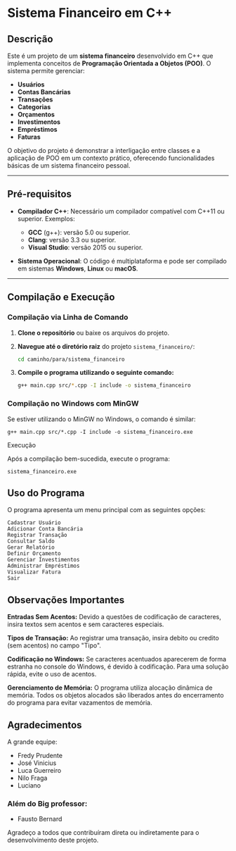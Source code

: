 # Sistema Financeiro em C++

## Descrição

Este é um projeto de um **sistema financeiro** desenvolvido em C++ que implementa conceitos de **Programação Orientada a Objetos (POO)**. O sistema permite gerenciar:

- **Usuários**
- **Contas Bancárias**
- **Transações**
- **Categorias**
- **Orçamentos**
- **Investimentos**
- **Empréstimos**
- **Faturas**

O objetivo do projeto é demonstrar a interligação entre classes e a aplicação de POO em um contexto prático, oferecendo funcionalidades básicas de um sistema financeiro pessoal.

---

## Pré-requisitos

- **Compilador C++**: Necessário um compilador compatível com C++11 ou superior. Exemplos:
  - **GCC** (g++): versão 5.0 ou superior.
  - **Clang**: versão 3.3 ou superior.
  - **Visual Studio**: versão 2015 ou superior.

- **Sistema Operacional**: O código é multiplataforma e pode ser compilado em sistemas **Windows**, **Linux** ou **macOS**.

---

## Compilação e Execução

### Compilação via Linha de Comando

1. **Clone o repositório** ou baixe os arquivos do projeto.

2. **Navegue até o diretório raiz** do projeto `sistema_financeiro/`:

   ```bash
   cd caminho/para/sistema_financeiro
3. **Compile o programa utilizando o seguinte comando:**
    ```bash
    g++ main.cpp src/*.cpp -I include -o sistema_financeiro
    ```

### Compilação no Windows com MinGW

Se estiver utilizando o MinGW no Windows, o comando é similar:

    g++ main.cpp src/*.cpp -I include -o sistema_financeiro.exe

Execução

Após a compilação bem-sucedida, execute o programa:

    sistema_financeiro.exe
## Uso do Programa

O programa apresenta um menu principal com as seguintes opções:

    Cadastrar Usuário
    Adicionar Conta Bancária
    Registrar Transação
    Consultar Saldo
    Gerar Relatório
    Definir Orçamento
    Gerenciar Investimentos
    Administrar Empréstimos
    Visualizar Fatura
    Sair

## Observações Importantes

  **Entradas Sem Acentos:** Devido a questões de codificação de caracteres, insira textos sem acentos e sem caracteres especiais.

  **Tipos de Transação:** Ao registrar uma transação, insira debito ou credito (sem acentos) no campo "Tipo".

  **Codificação no Windows:** Se caracteres acentuados aparecerem de forma estranha no console do Windows, é devido à codificação. Para uma solução rápida, evite o uso de acentos.

  **Gerenciamento de Memória:** O programa utiliza alocação dinâmica de memória. Todos os objetos alocados são liberados antes do encerramento do programa para evitar vazamentos de memória.

## Agradecimentos
A grande equipe:
- Fredy Prudente
- José Vinicius
- Luca Guerreiro
- Nilo Fraga
- Luciano
### Além do Big professor:
- Fausto Bernard
  
Agradeço a todos que contribuíram direta ou indiretamente para o desenvolvimento deste projeto.
